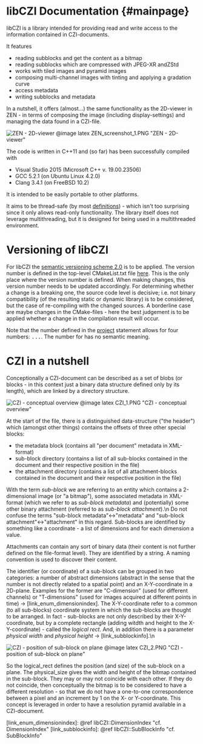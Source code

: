 ﻿libCZI Documentation                 {#mainpage}
====================

libCZI is a library intended for providing read and write access to the information contained in CZI-documents.  

[comment]: # (Markdown magic -> ending a line with two spaces gives a linebreak!)

It features
- reading subblocks and get the content as a bitmap
- reading subblocks which are compressed with JPEG-XR andZStd
- works with tiled images and pyramid images
- composing multi-channel images with tinting and applying a gradation curve
- access metadata
- writing subblocks and metadata

In a nutshell, it offers (almost...) the same functionality as the 2D-viewer in ZEN - in terms of composing the image (including display-settings) and
managing the data found in a CZI-file.

![ZEN - 2D-viewer](ZEN_screenshot_1.PNG "ZEN_Screenshot_1")
@image latex ZEN_screenshot_1.PNG "ZEN - 2D-viewer"

The code is written in C++11 and (so far) has been successfully compiled with
- Visual Studio 2015 (Microsoft C++ v. 19.00.23506)
- GCC 5.2.1 (on Ubuntu Linux 4.2.0)
- Clang 3.4.1 (on FreeBSD 10.2)

It is intended to be easily portable to other platforms.   

It aims to be thread-safe (by most [definitions](https://en.wikipedia.org/wiki/Thread_safety)) - which isn't too surprising since it only allows read-only functionality.
The library itself does not leverage multithreading, but it is designed for being used in a multithreaded environment.

Versioning of libCZI
====================

For libCZI the [semantic versioning scheme 2.0](https://semver.org/) is to be applied. The version number is defined in the top-level CMakeList.txt file [here](https://github.com/ZEISS/libczi/blob/main/CMakeLists.txt#L4).
This is the only place where the version number is defined. When making changes, this version number needs to be updated accordingly.
For determining whether a change is a breaking one, the source code level is decisive; i.e. not binary compatibility (of the resulting static or dynamic library) is to be considered, but the case
of re-compiling with the changed sources.
A borderline case are maybe changes in the CMake-files - here the best judgement is to be applied whether a change in the compilation result will occur.

Note that the number defined in the [project](https://cmake.org/cmake/help/latest/command/project.html#command:project) statement allows for four numbers: <tt><major>.<minor>.<patch>.<tweak></tt>. 
The number for <tt><tweak></tt> has no semantic meaning.


CZI in a nutshell
=================

Conceptionally a CZI-document can be described as a set of blobs (or blocks - in this context just a binary data structure defined only by its length), which are linked by a directory structure.

![CZI - conceptual overview](CZI_1.PNG "CZI_1")
@image latex CZI_1.PNG "CZI - conceptual overview"

At the start of the file, there is a distinguished data-structure ("the header") which (amongst other things) contains the offsets of three other special blocks: 

- the metadata block (contains all "per document" metadata in XML-format)
- sub-block directory (contains a list of all sub-blocks contained in the document and their respective position in the file)
- the attachment directory (contains a list of all attachment-blocks contained in the document and their respective position in the file)

With the term _sub-block_ we are referring to an entity which contains a 2-dimensional image (or "a bitmap"), some associated metadata in XML-format (which we
refer to as _sub-block metadata_) and (potentially) some other binary attachment (referred to as _sub-block attachment_).\n
Do not confuse the terms "sub-block metadata"↔"metadata" and "sub-block attachment"↔"attachment" in this regard.
Sub-blocks are identified by something like a coordinate - a list of dimensions and for each dimension a value.

Attachments can contain any sort of binary data (their content is not further defined on the file-format level). They are identified by a string. A naming convention is used to discover their content.

The identifier (or coordinate) of a sub-block can be grouped in two categories: a number of abstract dimensions (abstract in the sense that the number is not directly related to a spatial point) and
an X-Y-coordinate in a 2D-plane. Examples for the former are "C-dimension" (used for different channels) or "T-dimensions" (used for images acquired at different points in time) → [link_enum_dimensionindex].
The X-Y-coordinate refer to a common (to all sub-blocks) coordinate system in which the sub-blocks are thought to be arranged. In fact - sub-blocks are not only described by their X-Y-coordinate,
but by a complete rectangle (adding witdth and height to the X-Y-coordinate) - called the _logical rect_. And, in addition there is a parameter _physical width_ and _physical height_ → [link_subblockinfo].\n

![CZI - position of sub-block on plane](CZI_2.PNG "CZI_2")
@image latex CZI_2.PNG "CZI - position of sub-block on plane"

So the logical_rect defines the position (and size) of the sub-block on a plane. The physical_size gives the width and height of the bitmap contained in the sub-block. They may or may not 
coincide with each other. If they do not coincide, then conceptually the bitmap is to be considered to have a different resolution - so that we do not have a one-to-one correspondence
between a pixel and an increment by 1 on the X- or Y-coordinate. This concept is leveraged in order to have a resolution pyramid available in a CZI-document.

[link_enum_dimensionindex]: @ref libCZI::DimensionIndex "cf. DimensionIndex"
[link_subblockinfo]: @ref libCZI::SubBlockInfo "cf. SubBlockInfo"

